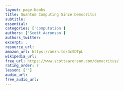 ```yaml
---
layout: page-books
title: Quantum Computing Since Democritus
subtitle: 
essential: 
categories: ['computation']
authors: ['Scott Aaronson']
authors_twitter: 
excerpt: .
resource_url: 
amazon_url: https://amzn.to/3cSDTpL
wikipedia_url: 
free_url: https://www.scottaaronson.com/democritus/
rating_order: 7
lesson: ['']
audio_url: 
free_audio_url: 
---
```

